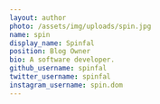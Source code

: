 ```yaml
---
layout: author
photo: /assets/img/uploads/spin.jpg
name: spin
display_name: Spinfal
position: Blog Owner
bio: A software developer.
github_username: spinfal
twitter_username: spinfal
instagram_username: spin.dom
---
```

